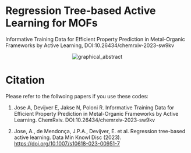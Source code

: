 # Regression Tree-based Active Learning for MOFs

Informative Training Data for Efficient Property Prediction in Metal-Organic Frameworks by Active Learning, DOI:10.26434/chemrxiv-2023-sw9kv

<center>

![graphical_abstract](https://github.com/AshnaJose/Regression-Tree-based-Active-Learning-for-MOFs/assets/92301787/ce56f30a-8ddc-4a68-a8d3-932b2b77aa13)

</center>

# Citation

Please refer to the follwoing papers if you use these codes:

1. Jose A, Devijver E, Jakse N, Poloni R. Informative Training Data for Efficient Property Prediction in Metal-Organic Frameworks by Active Learning. ChemRxiv. DOI:10.26434/chemrxiv-2023-sw9kv

2. Jose, A., de Mendonça, J.P.A., Devijver, E. et al. Regression tree-based active learning. Data Min Knowl Disc (2023). https://doi.org/10.1007/s10618-023-00951-7

